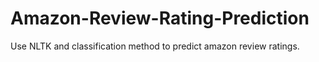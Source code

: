 # Amazon-Review-Rating-Prediction
Use NLTK and classification method to predict amazon review ratings.
